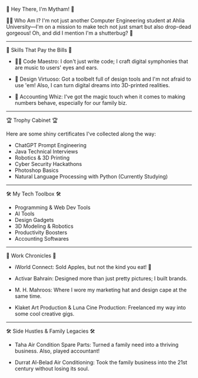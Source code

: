 🎉 Hey There, I'm Mytham! 🎉

👨‍🎓 Who Am I?
I'm not just another Computer Engineering student at Ahlia University—I'm on a mission to make tech not just smart but also drop-dead gorgeous! Oh, and did I mention I'm a shutterbug? 📸

---

🚀 Skills That Pay the Bills 🚀

- 👨‍💻 Code Maestro: I don't just write code; I craft digital symphonies that are music to users' eyes and ears.
  
- 🎨 Design Virtuoso: Got a toolbelt full of design tools and I'm not afraid to use 'em! Also, I can turn digital dreams into 3D-printed realities.
  
- 💼 Accounting Whiz: I've got the magic touch when it comes to making numbers behave, especially for our family biz.

---

🏆 Trophy Cabinet 🏆

Here are some shiny certificates I've collected along the way:

- ChatGPT Prompt Engineering
- Java Technical Interviews
- Robotics & 3D Printing
- Cyber Security Hackathons
- Photoshop Basics
- Natural Language Processing with Python (Currently Studying)

---

🛠️ My Tech Toolbox 🛠️

- Programming & Web Dev Tools
- AI Tools
- Design Gadgets
- 3D Modeling & Robotics
- Productivity Boosters
- Accounting Softwares

---

🌟 Work Chronicles 🌟

- iWorld Connect: Sold Apples, but not the kind you eat! 🍏
  
- Activar Bahrain: Designed more than just pretty pictures; I built brands.
  
- M. H. Mahroos: Where I wore my marketing hat and design cape at the same time.
  
- Klaket Art Production & Luna Cine Production: Freelanced my way into some cool creative gigs.

---

🛠️ Side Hustles & Family Legacies 🛠️

- Taha Air Condition Spare Parts: Turned a family need into a thriving business. Also, played accountant!
  
- Durrat Al-Belad Air Conditioning: Took the family business into the 21st century without losing its soul.

<!---
iMythms/iMythms is a ✨ special ✨ repository because its `README.md` (this file) appears on your GitHub profile.
You can click the Preview link to take a look at your changes.
--->
